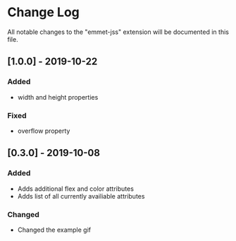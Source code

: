 # Change Log

All notable changes to the "emmet-jss" extension will be documented in this file.

## [1.0.0] - 2019-10-22

### Added
- width and height properties

### Fixed
- overflow property

## [0.3.0] - 2019-10-08

### Added
- Adds additional flex and color attributes
- Adds list of all currently availiable attributes

### Changed
- Changed the example gif
